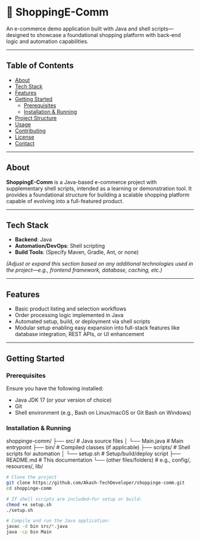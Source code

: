 # 🛒 ShoppingE-Comm

An e-commerce demo application built with Java and shell scripts—designed to showcase a foundational shopping platform with back-end logic and automation capabilities.

---

##  Table of Contents

- [About](#about)  
- [Tech Stack](#tech-stack)  
- [Features](#features)  
- [Getting Started](#getting-started)  
  - [Prerequisites](#prerequisites)  
  - [Installation & Running](#installation--running)  
- [Project Structure](#project-structure)  
- [Usage](#usage)  
- [Contributing](#contributing)  
- [License](#license)  
- [Contact](#contact)

---

##  About

**ShoppingE-Comm** is a Java-based e-commerce project with supplementary shell scripts, intended as a learning or demonstration tool. It provides a foundational structure for building a scalable shopping platform capable of evolving into a full-featured product.

---

##  Tech Stack

- **Backend**: Java  
- **Automation/DevOps**: Shell scripting  
- **Build Tools**: (Specify Maven, Gradle, Ant, or none)  

*(Adjust or expand this section based on any additional technologies used in the project—e.g., frontend framework, database, caching, etc.)*

---

##  Features

- Basic product listing and selection workflows  
- Order processing logic implemented in Java  
- Automated setup, build, or deployment via shell scripts  
- Modular setup enabling easy expansion into full-stack features like database integration, REST APIs, or UI enhancement  

---

##  Getting Started

### Prerequisites

Ensure you have the following installed:

- Java JDK 17 (or your version of choice)  
- Git  
- Shell environment (e.g., Bash on Linux/macOS or Git Bash on Windows)  

### Installation & Running


shoppinge-comm/
├── src/                  # Java source files
│   └── Main.java         # Main entrypoint
├── bin/                  # Compiled classes (if applicable)
├── scripts/              # Shell scripts for automation
│   └── setup.sh          # Setup/build/deploy script
├── README.md             # This documentation
└── (other files/folders) # e.g., config/, resources/, lib/




```bash
# Clone the project
git clone https://github.com/Akash-TechDeveloper/shoppinge-comm.git
cd shoppinge-comm

# If shell scripts are included—for setup or build:
chmod +x setup.sh
./setup.sh

# Compile and run the Java application:
javac -d bin src/*.java
java -cp bin Main
